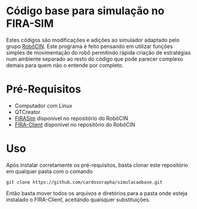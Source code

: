 # Código base para simulação no FIRA-SIM

Estes códigos são modificações e adições ao simulador adaptado pelo grupo [RobôCIN](https://robocin.com.br/). Este programa é feito pensando em utilizar funções simples de movimentação do robô permitindo rápida criação de estratégias num ambiente separado ao resto do código que pode parecer complexo demais para quem não o entende por completo. 

# Pré-Requisitos

* Computador com Linux
* QTCreator
* [FIRASim](https://github.com/robocin/FIRASim) disponível no repositório do RobôCIN
* [FIRA-Client](https://github.com/robocin/fira-client) disponível no repositório do RobôCIN

# Uso

Após instalar corretamente os pré-requisitos, basta clonar este repositório em qualquer pasta com o comando

```
git clone https://github.com/cardosorapha/simulacaobase.git
```

Então basta mover todos os arquivos e diretórios para a pasta onde esteja instalado o FIRA-Client, aceitando quaisquer substituições.


